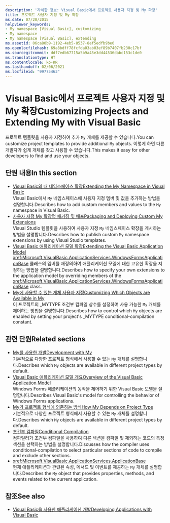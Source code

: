 ```yaml
---
description: '자세한 정보: Visual Basic에서 프로젝트 사용자 지정 및 My 확장'
title: 프로젝트 사용자 지정 및 My 확장
ms.date: 07/20/2015
helpviewer_keywords:
- My namespace [Visual Basic], customizing
- My namespace
- My namespace [Visual Basic], extending
ms.assetid: 06ca80b9-1192-4eb5-8537-8ef5edfb9be0
ms.openlocfilehash: 69a8bdff78fcfda03ab03ef89b7407fb230c17bf
ms.sourcegitcommit: ddf7edb67715a5b9a45e3dd44536dabc153c1de0
ms.translationtype: HT
ms.contentlocale: ko-KR
ms.lasthandoff: 02/06/2021
ms.locfileid: "99775463"
---
```

# <a name="customizing-projects-and-extending-my-with-visual-basic"></a><span data-ttu-id="1220b-103">Visual Basic에서 프로젝트 사용자 지정 및 My 확장</span><span class="sxs-lookup"><span data-stu-id="1220b-103">Customizing Projects and Extending My with Visual Basic</span></span>

<span data-ttu-id="1220b-104">프로젝트 템플릿을 사용자 지정하여 추가 `My` 개체를 제공할 수 있습니다.</span><span class="sxs-lookup"><span data-stu-id="1220b-104">You can customize project templates to provide additional `My` objects.</span></span> <span data-ttu-id="1220b-105">이렇게 하면 다른 개발자가 쉽게 개체를 찾고 사용할 수 있습니다.</span><span class="sxs-lookup"><span data-stu-id="1220b-105">This makes it easy for other developers to find and use your objects.</span></span>

## <a name="in-this-section"></a><span data-ttu-id="1220b-106">단원 내용</span><span class="sxs-lookup"><span data-stu-id="1220b-106">In this section</span></span>

- [<span data-ttu-id="1220b-107">Visual Basic의 내 네임스페이스 확장</span><span class="sxs-lookup"><span data-stu-id="1220b-107">Extending the My Namespace in Visual Basic</span></span>](extending-the-my-namespace.md)  
 <span data-ttu-id="1220b-108">Visual Basic에서 `My` 네임스페이스에 사용자 지정 멤버 및 값을 추가하는 방법을 설명합니다.</span><span class="sxs-lookup"><span data-stu-id="1220b-108">Describes how to add custom members and values to the `My` namespace in Visual Basic.</span></span>
- [<span data-ttu-id="1220b-109">사용자 지정 My 확장명 패키징 및 배포</span><span class="sxs-lookup"><span data-stu-id="1220b-109">Packaging and Deploying Custom My Extensions</span></span>](packaging-and-deploying-custom-my-extensions.md)  
 <span data-ttu-id="1220b-110">Visual Studio 템플릿을 사용하여 사용자 지정 `My` 네임스페이스 확장을 게시하는 방법을 설명합니다.</span><span class="sxs-lookup"><span data-stu-id="1220b-110">Describes how to publish custom `My` namespace extensions by using Visual Studio templates.</span></span>
- [<span data-ttu-id="1220b-111">Visual Basic 애플리케이션 모델 확장</span><span class="sxs-lookup"><span data-stu-id="1220b-111">Extending the Visual Basic Application Model</span></span>](extending-the-visual-basic-application-model.md)  
 <span data-ttu-id="1220b-112"><xref:Microsoft.VisualBasic.ApplicationServices.WindowsFormsApplicationBase> 클래스의 멤버를 재정의하여 애플리케이션 모델에 대한 고유한 확장을 지정하는 방법을 설명합니다.</span><span class="sxs-lookup"><span data-stu-id="1220b-112">Describes how to specify your own extensions to the application model by overriding members of the <xref:Microsoft.VisualBasic.ApplicationServices.WindowsFormsApplicationBase> class.</span></span>
- [<span data-ttu-id="1220b-113">My에 사용할 수 있는 개체 사용자 지정</span><span class="sxs-lookup"><span data-stu-id="1220b-113">Customizing Which Objects are Available in My</span></span>](customizing-which-objects-are-available-in-my.md)  
 <span data-ttu-id="1220b-114">이 프로젝트의 \_MYTYPE 조건부 컴파일 상수를 설정하여 사용 가능한 `My` 개체를 제어하는 방법을 설명합니다.</span><span class="sxs-lookup"><span data-stu-id="1220b-114">Describes how to control which `My` objects are enabled by setting your project's \_MYTYPE conditional-compilation constant.</span></span>

## <a name="related-sections"></a><span data-ttu-id="1220b-115">관련 단원</span><span class="sxs-lookup"><span data-stu-id="1220b-115">Related sections</span></span>

- [<span data-ttu-id="1220b-116">My를 사용한 개발</span><span class="sxs-lookup"><span data-stu-id="1220b-116">Development with My</span></span>](../development-with-my/index.md)  
 <span data-ttu-id="1220b-117">기본적으로 다양한 프로젝트 형식에서 사용할 수 있는 `My` 개체를 설명합니다.</span><span class="sxs-lookup"><span data-stu-id="1220b-117">Describes which `My` objects are available in different project types by default.</span></span>
- [<span data-ttu-id="1220b-118">Visual Basic 애플리케이션 모델 개요</span><span class="sxs-lookup"><span data-stu-id="1220b-118">Overview of the Visual Basic Application Model</span></span>](../development-with-my/overview-of-the-visual-basic-application-model.md)  
 <span data-ttu-id="1220b-119">Windows Forms 애플리케이션의 동작을 제어하기 위한 Visual Basic 모델을 설명합니다.</span><span class="sxs-lookup"><span data-stu-id="1220b-119">Describes Visual Basic's model for controlling the behavior of Windows Forms applications.</span></span>
- [<span data-ttu-id="1220b-120">My가 프로젝트 형식에 의존하는 방식</span><span class="sxs-lookup"><span data-stu-id="1220b-120">How My Depends on Project Type</span></span>](../development-with-my/how-my-depends-on-project-type.md)  
 <span data-ttu-id="1220b-121">기본적으로 다양한 프로젝트 형식에서 사용할 수 있는 `My` 개체를 설명합니다.</span><span class="sxs-lookup"><span data-stu-id="1220b-121">Describes which `My` objects are available in different project types by default.</span></span>
- [<span data-ttu-id="1220b-122">조건부 컴파일</span><span class="sxs-lookup"><span data-stu-id="1220b-122">Conditional Compilation</span></span>](../../programming-guide/program-structure/conditional-compilation.md)  
 <span data-ttu-id="1220b-123">컴파일러가 조건부 컴파일을 사용하여 다른 섹션을 컴파일 및 제외하는 코드의 특정 섹션을 선택하는 방법을 설명합니다.</span><span class="sxs-lookup"><span data-stu-id="1220b-123">Discusses how the compiler uses conditional-compilation to select particular sections of code to compile and exclude other sections.</span></span>
- <xref:Microsoft.VisualBasic.ApplicationServices.ApplicationBase>  
 <span data-ttu-id="1220b-124">현재 애플리케이션과 관련된 속성, 메서드 및 이벤트를 제공하는 `My` 개체를 설명합니다.</span><span class="sxs-lookup"><span data-stu-id="1220b-124">Describes the `My` object that provides properties, methods, and events related to the current application.</span></span>

## <a name="see-also"></a><span data-ttu-id="1220b-125">참조</span><span class="sxs-lookup"><span data-stu-id="1220b-125">See also</span></span>

- [<span data-ttu-id="1220b-126">Visual Basic을 사용한 애플리케이션 개발</span><span class="sxs-lookup"><span data-stu-id="1220b-126">Developing Applications with Visual Basic</span></span>](../index.md)
